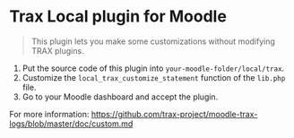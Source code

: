 # Trax Local plugin for Moodle

> This plugin lets you make some customizations without modifying TRAX plugins.

1. Put the source code of this plugin into `your-moodle-folder/local/trax`.
2. Customize the `local_trax_customize_statement` function of the `lib.php` file.
3. Go to your Moodle dashboard and accept the plugin.

For more information:
https://github.com/trax-project/moodle-trax-logs/blob/master/doc/custom.md
